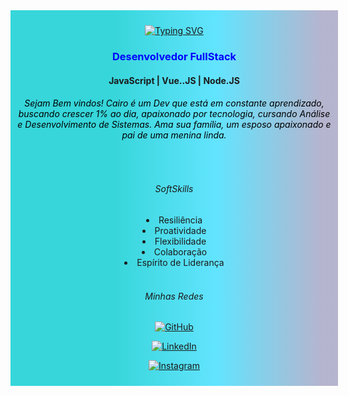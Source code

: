<div style="background: rgb(54,214,218);
background: linear-gradient(90deg, rgba(54,214,218,1) 31%, rgba(0,212,255,0.6111694677871149) 63%, rgba(140,138,179,0.6307773109243697) 95%); text-align: center; padding:10px; width:100%   ">

[![Typing SVG](https://readme-typing-svg.herokuapp.com?font=Arial+Black&weight=100&size=30&pause=1000&color=4849A9&width=500&lines=Eu+sou+Cairo+Carrilho;Bem+vindos+ao+meu+GitHub)](https://git.io/typing-svg)
<h3 style='color: blue', >Desenvolvedor  FullStack</h3>

<h4>JavaScript | Vue..JS | Node.JS </h4> 

<h6 style='color :black'>Sejam Bem vindos! Cairo é um Dev que está em constante aprendizado, buscando crescer 1% ao dia, apaixonado por tecnologia, cursando Análise e Desenvolvimento de Sistemas.
Ama sua família, um esposo apaixonado e pai de uma menina linda. </h6>

<br>
 <h6>SoftSkills</h6>
    <li>Resiliência</li>
    <li>Proatividade</li>
    <li>Flexibilidade</li>
    <li>Colaboração</li>
    <li>Espírito de Liderança</li>

<br>
<h6>Minhas Redes</h6>

[![GitHub](https://img.shields.io/badge/GitHub-000?style=for-the-badge&logo=github&logoColor=30A3DC)](https://www.github.com/cairocarrilho)

[![LinkedIn](https://img.shields.io/badge/-LinkedIn-000?style=for-the-badge&logo=linkedin&logoColor=30A3DC)](https://www.linkedin.com/in/cairo-carrilho-78b33ba1/)

[![Instagram](https://img.shields.io/badge/Instagram-000?style=for-the-badge&logo=instagram&logoColor=default)](https://www.instagram.com/cairocarrilho/?next=%2F)

</div>
    





 